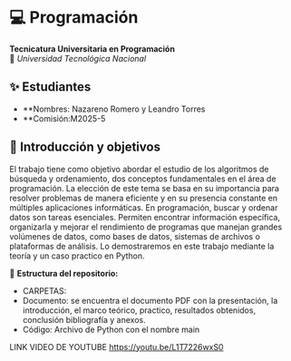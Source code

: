 # 💻 Programación  
**Tecnicatura Universitaria en Programación**  
📍 *Universidad Tecnológica Nacional*  

## ✨ Estudiantes  
- **Nombres: Nazareno Romero y Leandro Torres 
- **Comisión:M2025-5 

## 📂 Introducción y objetivos
El trabajo tiene como objetivo abordar el estudio de los algoritmos de búsqueda y ordenamiento, 
dos conceptos fundamentales en el área de programación. La elección de este tema se basa en su 
importancia para resolver problemas de manera eficiente y en su presencia constante en múltiples 
aplicaciones informáticas. 
En programación, buscar y ordenar datos son tareas esenciales. Permiten encontrar información 
específica, organizarla y mejorar el rendimiento de programas que manejan grandes volúmenes de datos, 
como bases de datos, sistemas de archivos o plataformas de análisis. Lo demostraremos en este trabajo mediante la teoría y un caso practico en Python.

📌 **Estructura del repositorio:**  
- CARPETAS: 
- Documento: se encuentra el documento PDF con la presentación, la introducción, el marco teórico, practico, resultados obtenidos, conclusión bibliografía y anexos.
- Código: Archivo de Python con el nombre main

LINK VIDEO DE YOUTUBE
https://youtu.be/L1T7226wxS0